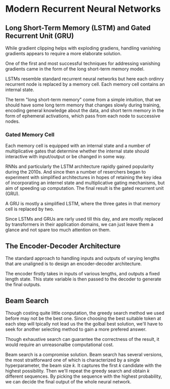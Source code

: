 # Modern Recurrent Neural Networks

## Long Short-Term Memory (LSTM) and Gated Recurrent Unit (GRU)

While gradient clipping helps with exploding gradiens, handling vanishing gradients
appears to require a more elaborate solution.

One of the first and most successful techniques for addressing vanishing gradients
came in the form of the long short-term memory model.

LSTMs resemble standard recurrent neural networks but here each ordinry
recurrent node is replaced by a memory cell.
Each memory cell contains an internal state.

The term "long short-term memory" come from a simple intuition,
that we should have some long term memory that changes slowly during training,
encoding general knowledge about the data, and short term memory in the form
of ephemeral activations, which pass from each node to successive nodes.

### Gated Memory Cell

Each memory cell is equipped with an internal state and a number of multiplicative
gates that determine whether the internal state should interactive with input/output
or be changed in some way.

RNNs and particularly the LSTM architecture rapidly gained popularity during the
2010s. And since then a number of reserchers began to experiment with simplified
architectures in hopes of retaining the key idea of incorporating an internel state
and multiplicative gating mechanisms, but aim of speeding up computation.
The final result is the gated recurrent unit (GRU).

A GRU is mostly a simplified LSTM, where the three gates in that memory cell is
replaced by two.

Since LSTMs and GRUs are rarly used till this day, and are mostly replaced by
transformers in their application domains, we can just leave them a glance and
not spare too much attention on them.

## The Encoder-Decoder Architecture

The standard approach to handling inputs and outputs of varying lengths that are
unaligned is to design an encoder-decoder architecture.

The encoder firstly takes in inputs of various lengths, and outputs a fixed
length state. This state variable is then passed to the decoder to generate
the final outputs.

## Beam Search

Though costing quite little conputation, the greedy search method we used
before may not be the best one.
Since choosing the best suitable token at each step will tpically not lead us
the the golbal best solution, we'll have to seek for another selecting method
to gain a more prefered answer.

Though exhaustive search can guarantee the correctness of the result, it
would require an unreasonalbe computational cost.

Beam search is a compromise solution.
Beam search has several versions, the most straitforward one of which is
characterized by a single hyperparameter, the beam size $k$.
It captures the first $k$ candidate with the highest possibility.
Then we'll repeat the greedy search and obtain $k$ different sequences.
By picking the sequence with the highest probability, we can decide the final
output of the whole neural network.
